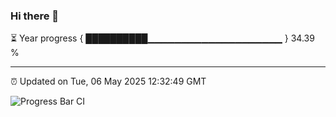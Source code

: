 ### Hi there 👋

⏳ Year progress { ██████████▁▁▁▁▁▁▁▁▁▁▁▁▁▁▁▁▁▁▁▁ } 34.39 %

---

⏰ Updated on Tue, 06 May 2025 12:32:49 GMT

![Progress Bar CI](https://github.com/liununu/liununu/workflows/Progress%20Bar%20CI/badge.svg)
